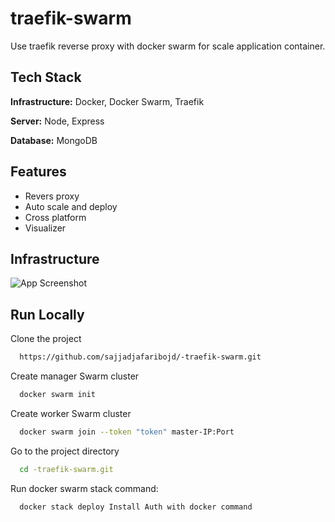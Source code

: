 
# traefik-swarm

Use traefik reverse proxy with docker swarm for scale application container.


## Tech Stack

**Infrastructure:** Docker, Docker Swarm, Traefik 

**Server:** Node, Express

**Database:** MongoDB

## Features

- Revers proxy
- Auto scale and deploy
- Cross platform
- Visualizer


## Infrastructure

![App Screenshot](https://via.placeholder.com/468x300?text=App+Screenshot+Here)


## Run Locally

Clone the project

```bash
  https://github.com/sajjadjafaribojd/-traefik-swarm.git
```

Create manager Swarm cluster

```bash
  docker swarm init
```
Create worker Swarm cluster

```bash
  docker swarm join --token "token" master-IP:Port
```

Go to the project directory

```bash
  cd -traefik-swarm.git
```

Run docker swarm stack command:

```bash
  docker stack deploy Install Auth with docker command
```


